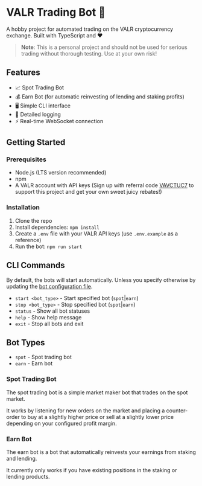 # VALR Trading Bot 🤖

A hobby project for automated trading on the VALR cryptocurrency exchange. Built with TypeScript and ❤️

> **Note**: This is a personal project and should not be used for serious trading without thorough testing. Use at your own risk!

## Features

- 📈 Spot Trading Bot
- 💰 Earn Bot (for automatic reinvesting of lending and staking profits)
- 🖥️ Simple CLI interface
- 📝 Detailed logging
- ⚡ Real-time WebSocket connection

## Getting Started

### Prerequisites

- Node.js (LTS version recommended)
- npm
- A VALR account with API keys (Sign up with referral code [VAVCTUC7](https://www.valr.com/invite/VAVCTUC7) to support this project and get your own sweet juicy rebates!)

### Installation

1. Clone the repo
2. Install dependencies: `npm install`
3. Create a `.env` file with your VALR API keys (use `.env.example` as a reference)
4. Run the bot: `npm run start`

## CLI Commands

By default, the bots will start automatically. Unless you specify otherwise by updating the [bot configuration file](src/config/botConfig.ts).

- `start <bot_type>` - Start specified bot (`spot`|`earn`)
- `stop <bot_type>` - Stop specified bot (`spot`|`earn`)
- `status` - Show all bot statuses
- `help` - Show help message
- `exit` - Stop all bots and exit

## Bot Types

- `spot` - Spot trading bot
- `earn` - Earn bot

### Spot Trading Bot

The spot trading bot is a simple market maker bot that trades on the spot market.

It works by listening for new orders on the market and placing a counter-order to buy at a slightly higher price or sell at a slightly lower price depending on your configured profit margin.

### Earn Bot

The earn bot is a bot that automatically reinvests your earnings from staking and lending.

It currently only works if you have existing positions in the staking or lending products.
